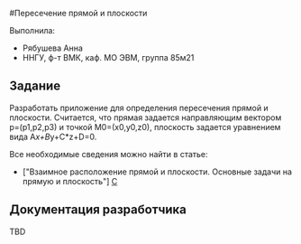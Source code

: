 #Пересечение прямой и плоскости

Выполнила:
- Рябушева Анна
- ННГУ, ф-т ВМК, каф. МО ЭВМ, группа 85м21

## Задание

Разработать приложение для определения пересечения прямой и плоскости.
Считается, что прямая задается направляющим вектором p=(p1,p2,p3) и точкой M0=(x0,y0,z0), плоскость задается уравнением вида A*x+B*y+C*z+D=0.

Все необходимые сведения можно найти в статье:
- ["Взаимное расположение прямой и плоскости. Основные задачи на прямую и плоскость"] [C]

## Документация разработчика

TBD

<!-- LINKS -->
[C]: http://mathprofi.ru/zadachi_s_pryamoi_i_ploskostju.html
